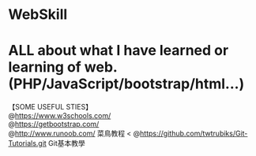 # WebSkill
ALL about what I have learned or learning of web.
(PHP/JavaScript/bootstrap/html...)
==========================================================
【SOME USEFUL STIES】<br>
@https://www.w3schools.com/ <br>
@https://getbootstrap.com/ <br>
@http://www.runoob.com/  菜鳥教程 <
@https://github.com/twtrubiks/Git-Tutorials.git Git基本教學
